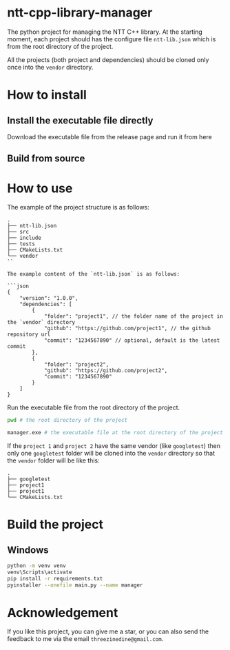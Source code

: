 # ntt-cpp-library-manager

The python project for managing the NTT C++ library. At the starting moment, each project should has the configure
file `ntt-lib.json` which is from the root directory of the project.

All the projects (both project and dependencies) should be cloned only once into the `vendor` directory.

# How to install

## Install the executable file directly

Download the executable file from the release page and run it from here

## Build from source

# How to use
The example of the project structure is as follows:

```
.
├── ntt-lib.json
├── src
├── include
├── tests
├── CMakeLists.txt
└── vendor
``

The example content of the `ntt-lib.json` is as follows:

```json
{
    "version": "1.0.0",
    "dependencies": [
        {
            "folder": "project1", // the folder name of the project in the `vendor` directory
            "github": "https://github.com/project1", // the github repository url
            "commit": "1234567890" // optional, default is the latest commit
        },
        {
            "folder": "project2",
            "github": "https://github.com/project2",
            "commit": "1234567890"
        }
    ]
}
```

Run the executable file from the root directory of the project. 
```bash
pwd # the root directory of the project

manager.exe # the executable file at the root directory of the project
```

If the `project 1` and `project 2` have the same vendor (like `googletest`) then only one `googletest` folder will be cloned into the `vendor` directory so that the `vendor` folder will be like this:

```
.
├── googletest
├── project1
├── project1
└── CMakeLists.txt
```

# Build the project
## Windows
```bash
python -m venv venv
venv\Scripts\activate
pip install -r requirements.txt
pyinstaller --onefile main.py --name manager
```

# Acknowledgement
If you like this project, you can give me a star, or you can also send the feedback to me via the email `threezinedine@gmail.com`.